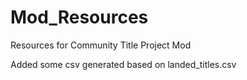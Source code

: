 # Mod_Resources
Resources for Community Title Project Mod

Added some csv generated based on landed_titles.csv
